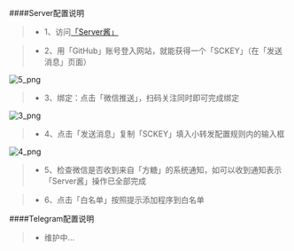 ####Server配置说明

> * 1、访问[「Server酱」](http://sc.ftqq.com/3.version)

> * 2、用「GitHub」账号登入网站，就能获得一个「SCKEY」（在「发送消息」页面） 

![5_png](https://raw.githubusercontent.com/tjn648609716/resources/master/images/5.png)

> * 3、绑定：点击「微信推送」，扫码关注同时即可完成绑定

![3_png](https://raw.githubusercontent.com/tjn648609716/resources/master/images/3.png)

> * 4、点击「发送消息」复制「SCKEY」填入小转发配置规则内的输入框 

![4_png](https://raw.githubusercontent.com/tjn648609716/resources/master/images/4.png)

> * 5、检查微信是否收到来自「方糖」的系统通知，如可以收到通知表示「Server酱」操作已全部完成 

> * 6、点击「白名单」按照提示添加程序到白名单

####Telegram配置说明

> * 维护中...
